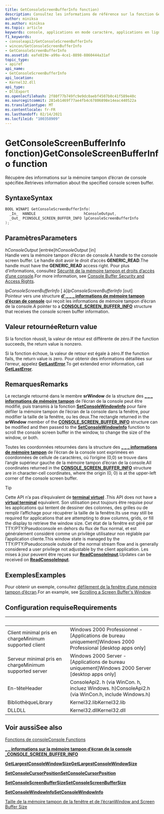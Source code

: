 ```yaml
---
title: GetConsoleScreenBufferInfo fonction)
description: Consultez les informations de référence sur la fonction GetConsoleScreenBufferInfo, qui récupère des informations sur la mémoire tampon d’écran de console spécifiée.
author: miniksa
ms.author: miniksa
ms.topic: article
keywords: console, applications en mode caractère, applications en ligne de commande, applications de terminal, API console
f1_keywords:
- consoleapi2/GetConsoleScreenBufferInfo
- wincon/GetConsoleScreenBufferInfo
- GetConsoleScreenBufferInfo
ms.assetid: eafe819e-a99a-4ce1-8898-8860444a31af
topic_type:
- apiref
api_name:
- GetConsoleScreenBufferInfo
api_location:
- Kernel32.dll
api_type:
- DllExport
ms.openlocfilehash: 2f80f77b749fc9e9dc0aebf4507b0c41f589e40c
ms.sourcegitcommit: 281eb1469f77ae4fb4c67806898e14eac440522a
ms.translationtype: MT
ms.contentlocale: fr-FR
ms.lasthandoff: 02/14/2021
ms.locfileid: "100358909"
---
```

# <a name="getconsolescreenbufferinfo-function"></a><span data-ttu-id="95530-104">GetConsoleScreenBufferInfo fonction)</span><span class="sxs-lookup"><span data-stu-id="95530-104">GetConsoleScreenBufferInfo function</span></span>

<span data-ttu-id="95530-105">Récupère des informations sur la mémoire tampon d’écran de console spécifiée.</span><span class="sxs-lookup"><span data-stu-id="95530-105">Retrieves information about the specified console screen buffer.</span></span>

## <a name="syntax"></a><span data-ttu-id="95530-106">Syntaxe</span><span class="sxs-lookup"><span data-stu-id="95530-106">Syntax</span></span>

```C
BOOL WINAPI GetConsoleScreenBufferInfo(
  _In_  HANDLE                      hConsoleOutput,
  _Out_ PCONSOLE_SCREEN_BUFFER_INFO lpConsoleScreenBufferInfo
);
```

## <a name="parameters"></a><span data-ttu-id="95530-107">Paramètres</span><span class="sxs-lookup"><span data-stu-id="95530-107">Parameters</span></span>

<span data-ttu-id="95530-108">*hConsoleOutput* \[entrée\]</span><span class="sxs-lookup"><span data-stu-id="95530-108">*hConsoleOutput* \[in\]</span></span>  
<span data-ttu-id="95530-109">Handle vers la mémoire tampon d’écran de console.</span><span class="sxs-lookup"><span data-stu-id="95530-109">A handle to the console screen buffer.</span></span> <span data-ttu-id="95530-110">Le handle doit avoir le droit d’accès **GENERIC\_READ**.</span><span class="sxs-lookup"><span data-stu-id="95530-110">The handle must have the **GENERIC\_READ** access right.</span></span> <span data-ttu-id="95530-111">Pour plus d’informations, consultez [Sécurité de la mémoire tampon et droits d’accès d’une console](console-buffer-security-and-access-rights.md).</span><span class="sxs-lookup"><span data-stu-id="95530-111">For more information, see [Console Buffer Security and Access Rights](console-buffer-security-and-access-rights.md).</span></span>

<span data-ttu-id="95530-112">*lpConsoleScreenBufferInfo* \[ à\]</span><span class="sxs-lookup"><span data-stu-id="95530-112">*lpConsoleScreenBufferInfo* \[out\]</span></span>  
<span data-ttu-id="95530-113">Pointeur vers une structure [**d' \_ \_ \_ informations de mémoire tampon d’écran de console**](console-screen-buffer-info-str.md) qui reçoit les informations de mémoire tampon d’écran de la console.</span><span class="sxs-lookup"><span data-stu-id="95530-113">A pointer to a [**CONSOLE\_SCREEN\_BUFFER\_INFO**](console-screen-buffer-info-str.md) structure that receives the console screen buffer information.</span></span>

## <a name="return-value"></a><span data-ttu-id="95530-114">Valeur retournée</span><span class="sxs-lookup"><span data-stu-id="95530-114">Return value</span></span>

<span data-ttu-id="95530-115">Si la fonction réussit, la valeur de retour est différente de zéro.</span><span class="sxs-lookup"><span data-stu-id="95530-115">If the function succeeds, the return value is nonzero.</span></span>

<span data-ttu-id="95530-116">Si la fonction échoue, la valeur de retour est égale à zéro.</span><span class="sxs-lookup"><span data-stu-id="95530-116">If the function fails, the return value is zero.</span></span> <span data-ttu-id="95530-117">Pour obtenir des informations détaillées sur l’erreur, appelez [**GetLastError**](/windows/win32/api/errhandlingapi/nf-errhandlingapi-getlasterror).</span><span class="sxs-lookup"><span data-stu-id="95530-117">To get extended error information, call [**GetLastError**](/windows/win32/api/errhandlingapi/nf-errhandlingapi-getlasterror).</span></span>

## <a name="remarks"></a><span data-ttu-id="95530-118">Remarques</span><span class="sxs-lookup"><span data-stu-id="95530-118">Remarks</span></span>

<span data-ttu-id="95530-119">Le rectangle retourné dans le membre **srWindow** de la structure des [**\_ \_ \_ informations de mémoire tampon**](console-screen-buffer-info-str.md) de l’écran de la console peut être modifié, puis transmis à la fonction [**SetConsoleWindowInfo**](setconsolewindowinfo.md) pour faire défiler la mémoire tampon de l’écran de la console dans la fenêtre, pour modifier la taille de la fenêtre, ou les deux.</span><span class="sxs-lookup"><span data-stu-id="95530-119">The rectangle returned in the **srWindow** member of the [**CONSOLE\_SCREEN\_BUFFER\_INFO**](console-screen-buffer-info-str.md) structure can be modified and then passed to the [**SetConsoleWindowInfo**](setconsolewindowinfo.md) function to scroll the console screen buffer in the window, to change the size of the window, or both.</span></span>

<span data-ttu-id="95530-120">Toutes les coordonnées retournées dans la structure des [**\_ \_ \_ informations de mémoire tampon**](console-screen-buffer-info-str.md) de l’écran de la console sont exprimées en coordonnées de cellule de caractères, où l’origine (0,0) se trouve dans l’angle supérieur gauche de la mémoire tampon d’écran de la console.</span><span class="sxs-lookup"><span data-stu-id="95530-120">All coordinates returned in the [**CONSOLE\_SCREEN\_BUFFER\_INFO**](console-screen-buffer-info-str.md) structure are in character-cell coordinates, where the origin (0, 0) is at the upper-left corner of the console screen buffer.</span></span>

> [!TIP]
> <span data-ttu-id="95530-121">Cette API n’a pas d’équivalent de **[terminal virtuel](console-virtual-terminal-sequences.md)** .</span><span class="sxs-lookup"><span data-stu-id="95530-121">This API does not have a **[virtual terminal](console-virtual-terminal-sequences.md)** equivalent.</span></span> <span data-ttu-id="95530-122">Son utilisation peut toujours être requise pour les applications qui tentent de dessiner des colonnes, des grilles ou de remplir l’affichage pour récupérer la taille de la fenêtre.</span><span class="sxs-lookup"><span data-stu-id="95530-122">Its use may still be required for applications that are attempting to draw columns, grids, or fill the display to retrieve the window size.</span></span> <span data-ttu-id="95530-123">Cet état de la fenêtre est géré par TTY/PTY/Pseudoconsole en dehors du flux de flux normal, et est généralement considéré comme un privilège utilisateur non réglable par l’application cliente.</span><span class="sxs-lookup"><span data-stu-id="95530-123">This window state is managed by the TTY/PTY/Pseudoconsole outside of the normal stream flow and is generally considered a user privilege not adjustable by the client application.</span></span> <span data-ttu-id="95530-124">Les mises à jour peuvent être reçues sur [**ReadConsoleInput**](readconsoleinput.md).</span><span class="sxs-lookup"><span data-stu-id="95530-124">Updates can be received on [**ReadConsoleInput**](readconsoleinput.md).</span></span>

## <a name="examples"></a><span data-ttu-id="95530-125">Exemples</span><span class="sxs-lookup"><span data-stu-id="95530-125">Examples</span></span>

<span data-ttu-id="95530-126">Pour obtenir un exemple, consultez [défilement de la fenêtre d’une mémoire tampon d’écran](scrolling-a-screen-buffer-s-window.md).</span><span class="sxs-lookup"><span data-stu-id="95530-126">For an example, see [Scrolling a Screen Buffer's Window](scrolling-a-screen-buffer-s-window.md).</span></span>

## <a name="requirements"></a><span data-ttu-id="95530-127">Configuration requise</span><span class="sxs-lookup"><span data-stu-id="95530-127">Requirements</span></span>

| &nbsp; | &nbsp; |
|-|-|
| <span data-ttu-id="95530-128">Client minimal pris en charge</span><span class="sxs-lookup"><span data-stu-id="95530-128">Minimum supported client</span></span> | <span data-ttu-id="95530-129">Windows 2000 Professionnel - \[Applications de bureau uniquement\]</span><span class="sxs-lookup"><span data-stu-id="95530-129">Windows 2000 Professional \[desktop apps only\]</span></span> |
| <span data-ttu-id="95530-130">Serveur minimal pris en charge</span><span class="sxs-lookup"><span data-stu-id="95530-130">Minimum supported server</span></span> | <span data-ttu-id="95530-131">Windows 2000 Server - \[Applications de bureau uniquement\]</span><span class="sxs-lookup"><span data-stu-id="95530-131">Windows 2000 Server \[desktop apps only\]</span></span> |
| <span data-ttu-id="95530-132">En-tête</span><span class="sxs-lookup"><span data-stu-id="95530-132">Header</span></span> | <span data-ttu-id="95530-133">ConsoleApi2. h (via WinCon. h, incluez Windows. h)</span><span class="sxs-lookup"><span data-stu-id="95530-133">ConsoleApi2.h (via WinCon.h, include Windows.h)</span></span> |
| <span data-ttu-id="95530-134">Bibliothèque</span><span class="sxs-lookup"><span data-stu-id="95530-134">Library</span></span> | <span data-ttu-id="95530-135">Kernel32.lib</span><span class="sxs-lookup"><span data-stu-id="95530-135">Kernel32.lib</span></span> |
| <span data-ttu-id="95530-136">DLL</span><span class="sxs-lookup"><span data-stu-id="95530-136">DLL</span></span> | <span data-ttu-id="95530-137">Kernel32.dll</span><span class="sxs-lookup"><span data-stu-id="95530-137">Kernel32.dll</span></span> |

## <a name="see-also"></a><span data-ttu-id="95530-138">Voir aussi</span><span class="sxs-lookup"><span data-stu-id="95530-138">See also</span></span>

[<span data-ttu-id="95530-139">Fonctions de console</span><span class="sxs-lookup"><span data-stu-id="95530-139">Console Functions</span></span>](console-functions.md)

[<span data-ttu-id="95530-140">**\_ \_ informations sur la mémoire tampon d’écran de la console \_**</span><span class="sxs-lookup"><span data-stu-id="95530-140">**CONSOLE\_SCREEN\_BUFFER\_INFO**</span></span>](console-screen-buffer-info-str.md)

[<span data-ttu-id="95530-141">**GetLargestConsoleWindowSize**</span><span class="sxs-lookup"><span data-stu-id="95530-141">**GetLargestConsoleWindowSize**</span></span>](getlargestconsolewindowsize.md)

[<span data-ttu-id="95530-142">**SetConsoleCursorPosition**</span><span class="sxs-lookup"><span data-stu-id="95530-142">**SetConsoleCursorPosition**</span></span>](setconsolecursorposition.md)

[<span data-ttu-id="95530-143">**SetConsoleScreenBufferSize**</span><span class="sxs-lookup"><span data-stu-id="95530-143">**SetConsoleScreenBufferSize**</span></span>](setconsolescreenbuffersize.md)

[<span data-ttu-id="95530-144">**SetConsoleWindowInfo**</span><span class="sxs-lookup"><span data-stu-id="95530-144">**SetConsoleWindowInfo**</span></span>](setconsolewindowinfo.md)

[<span data-ttu-id="95530-145">Taille de la mémoire tampon de la fenêtre et de l’écran</span><span class="sxs-lookup"><span data-stu-id="95530-145">Window and Screen Buffer Size</span></span>](window-and-screen-buffer-size.md)